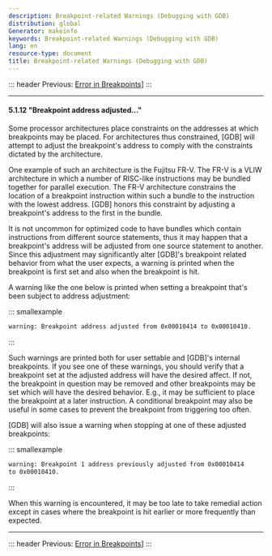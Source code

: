 ```yaml
---
description: Breakpoint-related Warnings (Debugging with GDB)
distribution: global
Generator: makeinfo
keywords: Breakpoint-related Warnings (Debugging with GDB)
lang: en
resource-type: document
title: Breakpoint-related Warnings (Debugging with GDB)
---
```

::: header
Previous: [Error in Breakpoints](Error-in-Breakpoints.html#Error-in-Breakpoints)]
:::

---

#### 5.1.12 "Breakpoint address adjusted\..."

Some processor architectures place constraints on the addresses at which breakpoints may be placed. For architectures thus constrained, [GDB] will attempt to adjust the breakpoint's address to comply with the constraints dictated by the architecture.

One example of such an architecture is the Fujitsu FR-V. The FR-V is a VLIW architecture in which a number of RISC-like instructions may be bundled together for parallel execution. The FR-V architecture constrains the location of a breakpoint instruction within such a bundle to the instruction with the lowest address. [GDB] honors this constraint by adjusting a breakpoint's address to the first in the bundle.

It is not uncommon for optimized code to have bundles which contain instructions from different source statements, thus it may happen that a breakpoint's address will be adjusted from one source statement to another. Since this adjustment may significantly alter [GDB]'s breakpoint related behavior from what the user expects, a warning is printed when the breakpoint is first set and also when the breakpoint is hit.

A warning like the one below is printed when setting a breakpoint that's been subject to address adjustment:

::: smallexample

```bash
warning: Breakpoint address adjusted from 0x00010414 to 0x00010410.
```

:::

Such warnings are printed both for user settable and [GDB]'s internal breakpoints. If you see one of these warnings, you should verify that a breakpoint set at the adjusted address will have the desired affect. If not, the breakpoint in question may be removed and other breakpoints may be set which will have the desired behavior. E.g., it may be sufficient to place the breakpoint at a later instruction. A conditional breakpoint may also be useful in some cases to prevent the breakpoint from triggering too often.

[GDB] will also issue a warning when stopping at one of these adjusted breakpoints:

::: smallexample

```bash
warning: Breakpoint 1 address previously adjusted from 0x00010414
to 0x00010410.
```

:::

When this warning is encountered, it may be too late to take remedial action except in cases where the breakpoint is hit earlier or more frequently than expected.

---

::: header
Previous: [Error in Breakpoints](Error-in-Breakpoints.html#Error-in-Breakpoints)]
:::
